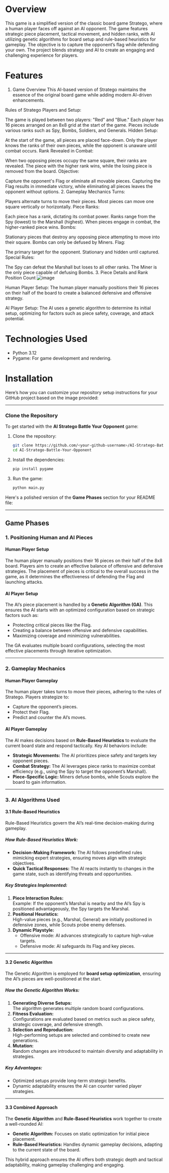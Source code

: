 # Overview
This game is a simplified version of the classic board game Stratego, where a human player faces off against an AI opponent. The game features strategic piece placement, tactical movement, and hidden ranks, with AI utilizing genetic algorithms for board setup and rule-based heuristics for gameplay. The objective is to capture the opponent’s flag while defending your own. The project blends strategy and AI to create an engaging and challenging experience for players.

# Features
1. Game Overview
This AI-based version of Stratego maintains the essence of the original board game while adding modern AI-driven enhancements.

Rules of Stratego
Players and Setup:

The game is played between two players: "Red" and "Blue."
Each player has 16 pieces arranged on an 8x8 grid at the start of the game.
Pieces include various ranks such as Spy, Bombs, Soldiers, and Generals.
Hidden Setup:

At the start of the game, all pieces are placed face-down.
Only the player knows the ranks of their own pieces, while the opponent is unaware until combat occurs.
Rank Revealed in Combat:

When two opposing pieces occupy the same square, their ranks are revealed.
The piece with the higher rank wins, while the losing piece is removed from the board.
Objective:

Capture the opponent's Flag or eliminate all movable pieces.
Capturing the Flag results in immediate victory, while eliminating all pieces leaves the opponent without options.
2. Gameplay Mechanics
Turns:

Players alternate turns to move their pieces.
Most pieces can move one square vertically or horizontally.
Piece Ranks:

Each piece has a rank, dictating its combat power.
Ranks range from the Spy (lowest) to the Marshall (highest).
When pieces engage in combat, the higher-ranked piece wins.
Bombs:

Stationary pieces that destroy any opposing piece attempting to move into their square.
Bombs can only be defused by Miners.
Flag:

The primary target for the opponent.
Stationary and hidden until captured.
Special Rules:

The Spy can defeat the Marshall but loses to all other ranks.
The Miner is the only piece capable of defusing Bombs.
3. Piece Details and Rank Position Count
![image](https://github.com/user-attachments/assets/e8994677-2354-49bc-bac7-85b1572f6c0b)

Human Player Setup:
The human player manually positions their 16 pieces on their half of the board to create a balanced defensive and offensive strategy.

AI Player Setup:
The AI uses a genetic algorithm to determine its initial setup, optimizing for factors such as piece safety, coverage, and attack potential.

# Technologies Used

 * Python 3.12
 * Pygame: For game development and rendering.


# Installation

Here’s how you can customize your repository setup instructions for your GitHub project based on the image provided:

---

### Clone the Repository  

To get started with the **AI Stratego Battle Your Opponent** game:  

1. Clone the repository:  
   ```bash
   git clone https://github.com/<your-github-username>/AI-Stratego-Battle-Your-Opponent.git
   cd AI-Stratego-Battle-Your-Opponent
   ```  

2. Install the dependencies:  
   ```bash
   pip install pygame
   ```  

3. Run the game:  
   ```bash
   python main.py
   ```  
Here's a polished version of the **Game Phases** section for your README file:

---

## Game Phases

### 1. Positioning Human and AI Pieces

#### **Human Player Setup**  
The human player manually positions their 16 pieces on their half of the 8x8 board. Players aim to create an effective balance of offensive and defensive strategies. The placement of pieces is critical to the overall success in the game, as it determines the effectiveness of defending the Flag and launching attacks.

#### **AI Player Setup**  
The AI’s piece placement is handled by a **Genetic Algorithm (GA)**. This ensures the AI starts with an optimized configuration based on strategic factors such as:  
- Protecting critical pieces like the Flag.  
- Creating a balance between offensive and defensive capabilities.  
- Maximizing coverage and minimizing vulnerabilities.  

The GA evaluates multiple board configurations, selecting the most effective placements through iterative optimization.

---

### 2. Gameplay Mechanics

#### **Human Player Gameplay**  
The human player takes turns to move their pieces, adhering to the rules of Stratego. Players strategize to:  
- Capture the opponent’s pieces.  
- Protect their Flag.  
- Predict and counter the AI’s moves.

#### **AI Player Gameplay**  
The AI makes decisions based on **Rule-Based Heuristics** to evaluate the current board state and respond tactically. Key AI behaviors include:  
- **Strategic Movements:** The AI prioritizes piece safety and targets key opponent pieces.  
- **Combat Strategy:** The AI leverages piece ranks to maximize combat efficiency (e.g., using the Spy to target the opponent’s Marshall).  
- **Piece-Specific Logic:** Miners defuse bombs, while Scouts explore the board to gain information.  

---

### 3. AI Algorithms Used

#### **3.1 Rule-Based Heuristics**  
Rule-Based Heuristics govern the AI’s real-time decision-making during gameplay.  

##### **How Rule-Based Heuristics Work:**  
- **Decision-Making Framework:** The AI follows predefined rules mimicking expert strategies, ensuring moves align with strategic objectives.  
- **Quick Tactical Responses:** The AI reacts instantly to changes in the game state, such as identifying threats and opportunities.  

##### **Key Strategies Implemented:**  
1. **Piece Interaction Rules:**  
   Example: If the opponent’s Marshal is nearby and the AI’s Spy is positioned advantageously, the Spy targets the Marshal.  
2. **Positional Heuristics:**  
   High-value pieces (e.g., Marshal, General) are initially positioned in defensive zones, while Scouts probe enemy defenses.  
3. **Dynamic Playstyle:**  
   - Offensive mode: AI advances strategically to capture high-value targets.  
   - Defensive mode: AI safeguards its Flag and key pieces.  

---

#### **3.2 Genetic Algorithm**  
The Genetic Algorithm is employed for **board setup optimization**, ensuring the AI’s pieces are well-positioned at the start.

##### **How the Genetic Algorithm Works:**  
1. **Generating Diverse Setups:**  
   The algorithm generates multiple random board configurations.  
2. **Fitness Evaluation:**  
   Configurations are evaluated based on metrics such as piece safety, strategic coverage, and defensive strength.  
3. **Selection and Reproduction:**  
   High-performing setups are selected and combined to create new generations.  
4. **Mutation:**  
   Random changes are introduced to maintain diversity and adaptability in strategies.  

##### **Key Advantages:**  
- Optimized setups provide long-term strategic benefits.  
- Dynamic adaptability ensures the AI can counter varied player strategies.

---

#### **3.3 Combined Approach**  
The **Genetic Algorithm** and **Rule-Based Heuristics** work together to create a well-rounded AI:  
- **Genetic Algorithm:** Focuses on static optimization for initial piece placement.  
- **Rule-Based Heuristics:** Handles dynamic gameplay decisions, adapting to the current state of the board.  

This hybrid approach ensures the AI offers both strategic depth and tactical adaptability, making gameplay challenging and engaging.


   

